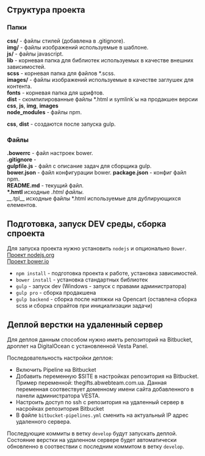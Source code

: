 ## Структура проекта

### Папки
__css/__ - файлы стилей (добавлена в .gitignore).  
__img/__ - файлы изображений используемые в шаблоне.  
__js/__ - файлы javascript.  
__lib__ - корневая папка для библиотек используемых в качестве внешних зависимостей.  
__scss__ - корневая папка для файлов *.scss.  
__images/__ - файлы изображений используемые в качестве заглушек для контента.  
__fonts__ - корневая папка для шрифтов.  
__dist__ - скомпилированные файлы *.html и symlink`ы на продакшен версии __css__, __js__, __img__, __images__  
__node_modules__ - файлы npm.  


__css__, __dist__ - создаются после запуска gulp.

### Файлы
__.bowerrc__ - файл настроек bower.  
__.gitignore__ -  
__gulpfile.js__ - файл с описание задач для сборщика gulp.  
__bower.json__ - файл конфигурации bower.
__package.json__ - конфиг файл npm.  
__README.md__ - текущий файл.  
__*.hmtl__ исходные *.html файлы.  
__*.tpl__ исходные файлы *.html используемые для дублирующихся елементов.  

## Подготовка, запуск DEV среды, сборка спроекта
Для запуска проекта нужно установить `nodejs` и опционально `Bower`.  
[Проект nodejs.org](https://nodejs.org)  
[Проект bower.io](https://bower.io)  


- `npm install` - подготовка проекта к работе, установка зависимостей.  
- `bower install` - установка стандартных библиотек
- `gulp` - запуск dev (Windows - запуск с правами администратора)   
- `gulp pro` - сборка продакшена
- `gulp backend` - сборка после натяжки на Opencart (оставлена сборка scss и сборка спрайтов при инициализации задачи)

## Деплой верстки на удаленный сервер

Для деплоя данным способом нужно иметь репозиторий на Bitbucket, дроплет на DigitalOcean с установленной Vesta Panel.


Последовательность настройки деплоя:
- Включить Pipeline на Bitbucket
- Добавить переменную $SITE в настройках репозитория на Bitbucket. Пример переменной: thegifts.abwebteam.com.ua. Данная переменная соотвествует доменному имени сайта добавленного в панели администратора VESTA.
- Настроить доступ по ssh с репозитория на удаленный сервер в насройках репозитория Bitbucket
- В файле `bitbucket-pipelines.yml` сменить <remote host IP> на актуальный IP адрес удаленного сервера.

Последующие коммиты в ветку `develop` будут запускать деплой. Состояние верстки на удаленном сервере будет автоматически обновленно в соотвествии с последним коммитом в ветку `develop`.
